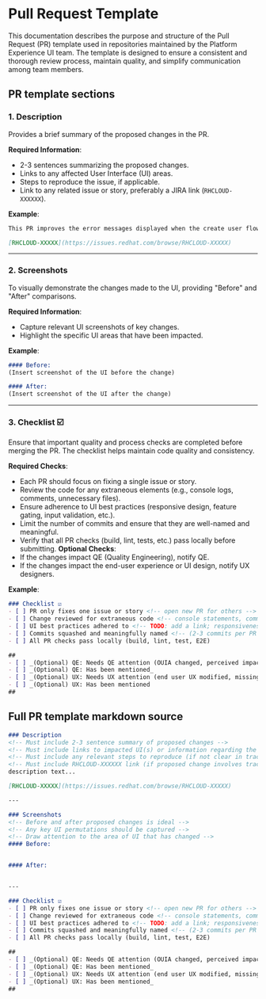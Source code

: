 # Pull Request Template

This documentation describes the purpose and structure of the Pull Request (PR) template used in repositories maintained by the Platform Experience UI team. The template is designed to ensure a consistent and thorough review process, maintain quality, and simplify communication among team members.

## PR template sections

### 1. **Description**
Provides a brief summary of the proposed changes in the PR. 

**Required Information**:
 - 2-3 sentences summarizing the proposed changes.
 - Links to any affected User Interface (UI) areas.
 - Steps to reproduce the issue, if applicable.
 - Link to any related issue or story, preferably a JIRA link (`RHCLOUD-XXXXXX`).
   
**Example**:
```md
This PR improves the error messages displayed when the create user flow fails.

[RHCLOUD-XXXXX](https://issues.redhat.com/browse/RHCLOUD-XXXXX)
```

---

### 2. **Screenshots**
To visually demonstrate the changes made to the UI, providing "Before" and "After" comparisons.

**Required Information**:
- Capture relevant UI screenshots of key changes.
- Highlight the specific UI areas that have been impacted.

**Example**:
```md
#### Before:
(Insert screenshot of the UI before the change)

#### After:
(Insert screenshot of the UI after the change)
```

---

### 3. **Checklist ☑️**
Ensure that important quality and process checks are completed before merging the PR. The checklist helps maintain code quality and consistency.

**Required Checks**:
- Each PR should focus on fixing a single issue or story.
- Review the code for any extraneous elements (e.g., console logs, comments, unnecessary files).
- Ensure adherence to UI best practices (responsive design, feature gating, input validation, etc.).
- Limit the number of commits and ensure that they are well-named and meaningful.
- Verify that all PR checks (build, lint, tests, etc.) pass locally before submitting.
**Optional Checks**:
- If the changes impact QE (Quality Engineering), notify QE.
- If the changes impact the end-user experience or UI design, notify UX designers.

**Example**:
```md
### Checklist ☑️
- [ ] PR only fixes one issue or story <!-- open new PR for others -->
- [ ] Change reviewed for extraneous code <!-- console statements, comments, files, incorrect file renaming (not using `git mv`), whitespace, etc. -->
- [ ] UI best practices adhered to <!-- TODO: add a link; responsiveness, input sanitization, prioritizing PatternFly and FEC, feature gating, etc. -->
- [ ] Commits squashed and meaningfully named <!-- (2-3 commits per PR maximum, 1 is ideal) -->
- [ ] All PR checks pass locally (build, lint, test, E2E)

##
- [ ] _(Optional) QE: Needs QE attention (OUIA changed, perceived impact to tests, no test coverage)_
- [ ] _(Optional) QE: Has been mentioned_
- [ ] _(Optional) UX: Needs UX attention (end user UX modified, missing designs)_
- [ ] _(Optional) UX: Has been mentioned
##
```

## Full PR template markdown source

```md
### Description
<!-- Must include 2-3 sentence summary of proposed changes -->
<!-- Must include links to impacted UI(s) or information regarding the impacted UI -->
<!-- Must include any relevant steps to reproduce (if not clear in tracked issue or story) -->
<!-- Must include RHCLOUD-XXXXXX link (if proposed change involves tracked issue or story) -->
description text...

[RHCLOUD-XXXXX](https://issues.redhat.com/browse/RHCLOUD-XXXXX)

---

### Screenshots
<!-- Before and after proposed changes is ideal -->
<!-- Any key UI permutations should be captured -->
<!-- Draw attention to the area of UI that has changed -->
#### Before:


#### After:


---

### Checklist ☑️
- [ ] PR only fixes one issue or story <!-- open new PR for others -->
- [ ] Change reviewed for extraneous code <!-- console statements, comments, files, incorrect file renaming (not using `git mv`), whitespace, etc. -->
- [ ] UI best practices adhered to <!-- TODO: add a link; responsiveness, input sanitization, prioritizing PatternFly and FEC, feature gating, etc. -->
- [ ] Commits squashed and meaningfully named <!-- (2-3 commits per PR maximum, 1 is ideal) -->
- [ ] All PR checks pass locally (build, lint, test, E2E)

##
- [ ] _(Optional) QE: Needs QE attention (OUIA changed, perceived impact to tests, no test coverage)_
- [ ] _(Optional) QE: Has been mentioned_
- [ ] _(Optional) UX: Needs UX attention (end user UX modified, missing designs)_
- [ ] _(Optional) UX: Has been mentioned_
##
```
